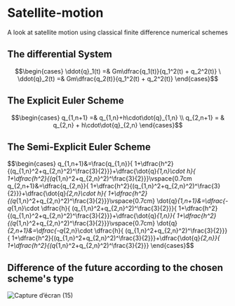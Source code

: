 # Satellite-motion
A look at satellite motion using classical finite difference numerical schemes

## The differential System

$$\begin{cases} \ddot{q}_1(t) =& Gm\dfrac{q_1(t)}{q_1^2(t) + q_2^2(t)} \ 
\ddot{q}_2(t) =& Gm\dfrac{q_2(t)}{q_1^2(t) + q_2^2(t)}  \end{cases}$$

## The Explicit Euler Scheme

$$\begin{cases} q_{1,n+1} =& q_{1,n}+h\cdot\dot{q}_{1,n} \\ 
q_{2,n+1} = & q_{2,n} + h\cdot\dot{q}_{2,n} \end{cases}$$

## The Semi-Explicit Euler Scheme

$$\begin{cases}
q_{1,n+1}&=\frac{q_{1,n}}{  1+\dfrac{h^2}{(q_{1,n}^2+q_{2,n}^2)^\frac{3}{2}}}+\dfrac{\dot{q}_{1,n}\cdot h}{  1+\dfrac{h^2}{(q_{1,n}^2+q_{2,n}^2)^\frac{3}{2}}}\\vspace{0.7cm
q_{2,n+1}&=\dfrac{q_{2,n}}{  1+\dfrac{h^2}{(q_{1,n}^2+q_{2,n}^2)^\frac{3}{2}}}+\dfrac{\dot{q}_{2,n}\cdot h}{  1+\dfrac{h^2}{(q_{1,n}^2+q_{2,n}^2)^\frac{3}{2}}}\\vspace{0.7cm}
\dot{q}_{1,n+1}&=\dfrac{-q_{1,n}\cdot \dfrac{h}{ (q_{1,n}^2+q_{2,n}^2)^\frac{3}{2}}}{  1+\dfrac{h^2}{(q_{1,n}^2+q_{2,n}^2)^\frac{3}{2}}}+\dfrac{\dot{q}_{1,n}}{  1+\dfrac{h^2}{(q_{1,n}^2+q_{2,n}^2)^\frac{3}{2}}}\\vspace{0.7cm}
\dot{q}_{2,n+1}&=\dfrac{-q_{2,n}\cdot \dfrac{h}{ (q_{1,n}^2+q_{2,n}^2)^\frac{3}{2}}}{  1+\dfrac{h^2}{(q_{1,n}^2+q_{2,n}^2)^\frac{3}{2}}}+\dfrac{\dot{q}_{2,n}}{  1+\dfrac{h^2}{(q_{1,n}^2+q_{2,n}^2)^\frac{3}{2}}}
\end{cases}$$


## Difference of the future according to the chosen scheme's type 
![Capture d’écran (15)](https://user-images.githubusercontent.com/93977173/169676449-70d02845-d6df-467d-bd93-823828cb843e.png)
